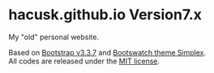 # hacusk.github.io Version7.x

My "old" personal website.  

Based on [Bootstrap v3.3.7](http://getbootstrap.com) and [Bootswatch theme Simplex](http://bootswatch.com/simplex/).  
All codes are released under the [MIT license](https://github.com/hacusk/hacusk.github.io/blob/master/LICENSE).
